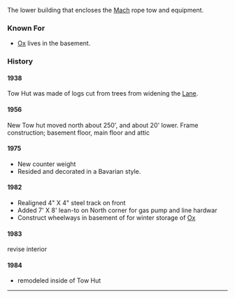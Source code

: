 
The lower building that encloses the [Mach](Mach) rope tow and equipment.

### Known For

* [Ox][] lives in the basement.


### History

#### 1938

Tow Hut was made of logs cut from trees from widening the [Lane](Lane).

#### 1956

New Tow hut moved north about 250', and about 20' lower. Frame construction; basement floor, main floor and attic

#### 1975

- New counter weight
- Resided and decorated in a Bavarian style.

#### 1982

- Realigned 4" X 4" steel track on front
- Added 7' X 8' lean-to on North corner for gas pump and line hardwar
- Construct wheelways in basement of for winter storage of [Ox][]

#### 1983

revise interior

#### 1984

- remodeled inside of Tow Hut


---

[hw]: History-Walt "Meany History, by Walt Little"
[ma75]: Mountaineer-Annual#1975
[Ox]: Ox
[hr]: History-Reports "Meany History Reports, by Idona Kellogg"
